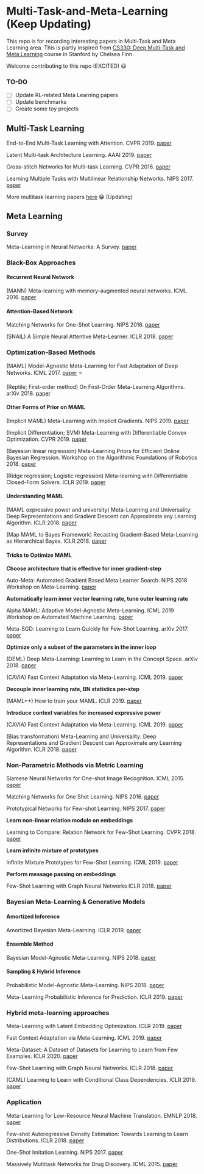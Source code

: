# Multi-Task-and-Meta-Learning (Keep Updating)
This repo is for recording interesting papers in Multi-Task and Meta Learning area. This is partly inspired from [CS330: Deep Multi-Task and Meta Learning](https://cs330.stanford.edu/) course in Stanford by Chelsea Finn. 

Welcome contributing to this repo (EXCITED) :smiley:

###  TO-DO

- [ ] Update RL-related Meta Learning papers
- [ ] Update benchmarks
- [ ] Create some toy projects

## Multi-Task Learning

End-to-End Multi-Task Learning with Attention. CVPR 2019. [paper](https://arxiv.org/abs/1803.10704)

Latent Multi-task Architecture Learning. AAAI 2019. [paper](https://arxiv.org/abs/1705.08142)

Cross-stitch Networks for Multi-task Learning. CVPR 2016. [paper](https://arxiv.org/abs/1604.03539)

Learning Multiple Tasks with Multilinear Relationship Networks. NIPS 2017. [paper](https://arxiv.org/abs/1506.02117)

More multitask learning papers [here](https://github.com/lidongyue12138/Multi-Task-and-Meta-Learning/blob/master/Multitask%20Learning%20Papers%20Review.md) :grin: (Updating)

## Meta Learning

### Survey

Meta-Learning in Neural Networks: A Survey. [paper](https://arxiv.org/pdf/2004.05439.pdf)

### Black-Box Approaches

#### Recurrent Neural Network

(MANN) Meta-learning with memory-augmented neural networks. ICML 2016. [paper](http://proceedings.mlr.press/v48/santoro16.pdf)

#### Attention-Based Network

Matching Networks for One-Shot Learning. NIPS 2016. [paper](https://arxiv.org/abs/1606.04080)

(SNAIL)  A Simple Neural Attentive Meta-Learner. ICLR 2018. [paper](https://arxiv.org/pdf/1707.03141.pdf)

### Optimization-Based Methods

(MAML) Model-Agnostic Meta-Learning for Fast Adaptation of Deep Networks. ICML 2017. [paper](https://arxiv.org/pdf/1703.03400.pdf) :star:

(Reptile; First-order method) On First-Order Meta-Learning Algorithms. arXiv 2018. [paper](https://arxiv.org/pdf/1803.02999.pdf)

#### Other Forms of Prior on MAML

(Implicit MAML) Meta-Learning with Implicit Gradients. NIPS 2019. [paper](https://arxiv.org/abs/1909.04630)

(Implicit Differentiation; SVM) Meta-Learning with Differentiable Convex Optimization. CVPR 2019. [paper](https://arxiv.org/abs/1904.03758)

(Bayesian linear regression) Meta-Learning Priors for Efficient Online Bayesian Regression. Workshop on the Algorithmic Foundations of Robotics 2018. [paper](https://arxiv.org/pdf/1807.08912)

(Ridge regression; Logistic regression) Meta-learning with Differentiable Closed-Form Solvers. ICLR 2019. [paper](https://openreview.net/pdf?id=HyxnZh0ct7) 

#### Understanding MAML

(MAML expressive power and university) Meta-Learning and Universality: Deep Representations and Gradient Descent can Approximate any Learning Algorithm. ICLR 2018. [paper](https://arxiv.org/abs/1710.11622)

(Map MAML to Bayes Framework) Recasting Gradient-Based Meta-Learning as Hierarchical Bayes. ICLR 2018. [paper](https://openreview.net/pdf?id=BJ_UL-k0b) 

#### Tricks to Optimize MAML

**Choose architecture that is effective for inner gradient-step**

Auto-Meta: Automated Gradient Based Meta Learner Search. NIPS 2018 Workshop on Meta-Learning. [paper](https://arxiv.org/pdf/1806.06927) 

**Automatically learn inner vector learning rate, tune outer learning rate**

Alpha MAML: Adaptive Model-Agnostic Meta-Learning. ICML 2019 Workshop on Automated Machine Learning. [paper](https://arxiv.org/pdf/1905.07435) 

Meta-SGD: Learning to Learn Quickly for Few-Shot Learning. arXiv 2017. [paper](https://arxiv.org/pdf/1707.09835.pdf)

**Optimize only a subset of the parameters in the inner loop**

(DEML) Deep Meta-Learning: Learning to Learn in the Concept Space. arXiv 2018. [paper](https://arxiv.org/pdf/1802.03596)

(CAVIA) Fast Context Adaptation via Meta-Learning. ICML 2019. [paper](https://arxiv.org/pdf/1810.03642)

**Decouple inner learning rate, BN statistics per-step**

(MAML++) How to train your MAML. ICLR 2019. [paper](https://arxiv.org/pdf/1810.09502)

**Introduce context variables for increased expressive power**

(CAVIA) Fast Context Adaptation via Meta-Learning. ICML 2019. [paper](https://arxiv.org/pdf/1810.03642)

(Bias transformation) Meta-Learning and Universality: Deep Representations and Gradient Descent can Approximate any Learning Algorithm. ICLR 2018. [paper](https://arxiv.org/abs/1710.11622)

### Non-Parametric Methods via Metric Learning

Siamese Neural Networks for One-shot Image Recognition. ICML 2015. [paper](https://www.cs.cmu.edu/~rsalakhu/papers/oneshot1.pdf)

Matching Networks for One Shot Learning. NIPS 2016. [paper](https://papers.nips.cc/paper/6385-matching-networks-for-one-shot-learning.pdf)

Prototypical Networks for Few-shot Learning. NIPS 2017. [paper](https://arxiv.org/pdf/1703.05175)

**Learn non-linear relation module on embeddings**

Learning to Compare: Relation Network for Few-Shot Learning. CVPR 2018. [paper](https://arxiv.org/pdf/1711.06025)

**Learn infinite mixture of prototypes**

Infinite Mixture Prototypes for Few-Shot Learning. ICML 2019. [paper](https://arxiv.org/pdf/1902.04552.pdf)

**Perform message passing on embeddings**

Few-Shot Learning with Graph Neural Networks ICLR 2018. [paper](https://arxiv.org/pdf/1711.04043)

### Bayesian Meta-Learning & Generative Models

#### Amortized Inference

Amortized Bayesian Meta-Learning. ICLR 2019. [paper](https://openreview.net/pdf?id=rkgpy3C5tX)

#### Ensemble Method

Bayesian Model-Agnostic Meta-Learning. NIPS 2018. [paper](https://arxiv.org/pdf/1806.03836)

#### Sampling & Hybrid Inference

Probabilistic Model-Agnostic Meta-Learning. NIPS 2018. [paper](https://arxiv.org/pdf/1806.02817)

Meta-Learning Probabilistic Inference for Prediction. ICLR 2019. [paper](https://openreview.net/pdf?id=HkxStoC5F7)

### Hybrid meta-learning approaches

Meta-Learning with Latent Embedding Optimization. ICLR 2019. [paper](https://arxiv.org/pdf/1807.05960)

Fast Context Adaptation via Meta-Learning. ICML 2019. [paper](https://arxiv.org/pdf/1810.03642)

Meta-Dataset: A Dataset of Datasets for Learning to Learn from Few Examples. ICLR 2020. [paper](https://arxiv.org/pdf/1903.03096)

Few-Shot Learning with Graph Neural Networks. ICLR 2018. [paper](https://arxiv.org/pdf/1711.04043)

(CAML) Learning to Learn with Conditional Class Dependencies. ICLR 2019. [paper](https://openreview.net/pdf?id=BJfOXnActQ)

### Application

Meta-Learning for Low-Resource Neural Machine Translation. EMNLP 2018. [paper](https://arxiv.org/pdf/1808.08437)

Few-shot Autoregressive Density Estimation: Towards Learning to Learn Distributions. ICLR 2018. [paper](https://arxiv.org/pdf/1710.10304)

One-Shot Imitation Learning. NIPS 2017. [paper](https://arxiv.org/pdf/1703.07326.pdf)

Massively Multitask Networks for Drug Discovery. ICML 2015. [paper](https://arxiv.org/pdf/1502.02072.pdf)

